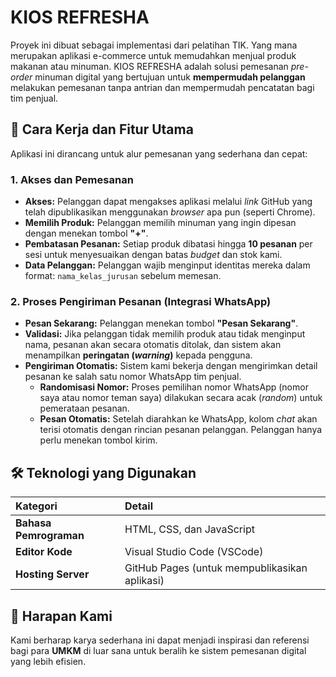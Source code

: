 # KIOS REFRESHA

Proyek ini dibuat sebagai implementasi dari pelatihan TIK. Yang mana merupakan aplikasi e-commerce untuk memudahkan menjual produk makanan atau minuman. KIOS REFRESHA adalah solusi pemesanan *pre-order* minuman digital yang bertujuan untuk **mempermudah pelanggan** melakukan pemesanan tanpa antrian dan mempermudah pencatatan bagi tim penjual.

## 🥤 Cara Kerja dan Fitur Utama

Aplikasi ini dirancang untuk alur pemesanan yang sederhana dan cepat:

### 1. Akses dan Pemesanan

* **Akses:** Pelanggan dapat mengakses aplikasi melalui *link* GitHub yang telah dipublikasikan menggunakan *browser* apa pun (seperti Chrome).
* **Memilih Produk:** Pelanggan memilih minuman yang ingin dipesan dengan menekan tombol **"+"**.
* **Pembatasan Pesanan:** Setiap produk dibatasi hingga **10 pesanan** per sesi untuk menyesuaikan dengan batas *budget* dan stok kami.
* **Data Pelanggan:** Pelanggan wajib menginput identitas mereka dalam format: `nama_kelas_jurusan` sebelum memesan.

### 2. Proses Pengiriman Pesanan (Integrasi WhatsApp)

* **Pesan Sekarang:** Pelanggan menekan tombol **"Pesan Sekarang"**.
* **Validasi:** Jika pelanggan tidak memilih produk atau tidak menginput nama, pesanan akan secara otomatis ditolak, dan sistem akan menampilkan **peringatan (*warning*)** kepada pengguna.
* **Pengiriman Otomatis:** Sistem kami bekerja dengan mengirimkan detail pesanan ke salah satu nomor WhatsApp tim penjual.
    * **Randomisasi Nomor:** Proses pemilihan nomor WhatsApp (nomor saya atau nomor teman saya) dilakukan secara acak (*random*) untuk pemerataan pesanan.
    * **Pesan Otomatis:** Setelah diarahkan ke WhatsApp, kolom *chat* akan terisi otomatis dengan rincian pesanan pelanggan. Pelanggan hanya perlu menekan tombol kirim.

## 🛠️ Teknologi yang Digunakan

| Kategori | Detail |
| :--- | :--- |
| **Bahasa Pemrograman** | HTML, CSS, dan JavaScript |
| **Editor Kode** | Visual Studio Code (VSCode) |
| **Hosting Server** | GitHub Pages (untuk mempublikasikan aplikasi) |

## 🌟 Harapan Kami

Kami berharap karya sederhana ini dapat menjadi inspirasi dan referensi bagi para **UMKM** di luar sana untuk beralih ke sistem pemesanan digital yang lebih efisien.
